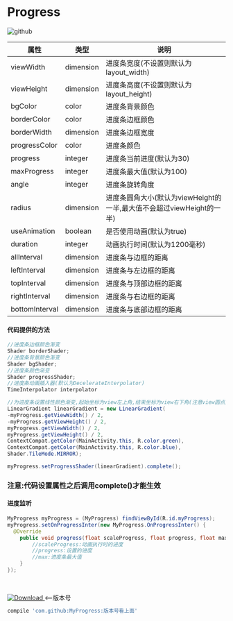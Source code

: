 # Progress
![github](https://github.com/zhongruiAndroid/Progress/blob/master/app/src/main/res/drawable/demo.gif "github")  


| 属性           | 类型      | 说明                                                                  |
|----------------|-----------|-----------------------------------------------------------------------|
| viewWidth      | dimension | 进度条宽度(不设置则默认为layout_width)                                |
| viewHeight     | dimension | 进度条高度(不设置则默认为layout_height)                               |
| bgColor        | color     | 进度条背景颜色                                                        |
| borderColor    | color     | 进度条边框颜色                                                        |
| borderWidth    | dimension | 进度条边框宽度                                                        |
| progressColor  | color     | 进度条颜色                                                            |
| progress       | integer   | 进度条当前进度(默认为30)                                              |
| maxProgress    | integer   | 进度条最大值(默认为100)                                               |
| angle          | integer   | 进度条旋转角度                                                        |
| radius         | dimension | 进度条圆角大小(默认为viewHeight的一半,最大值不会超过viewHeight的一半) |
| useAnimation   | boolean   | 是否使用动画(默认为true)                                              |
| duration       | integer   | 动画执行时间(默认为1200毫秒)                                          |
| allInterval    | dimension | 进度条与边框的距离                                                    |
| leftInterval   | dimension | 进度条与左边框的距离                                                  |
| topInterval    | dimension | 进度条与顶部边框的距离                                                |
| rightInterval  | dimension | 进度条与右边框的距离                                                  |
| bottomInterval | dimension | 进度条与底部边框的距离                                                |


#### 代码提供的方法
```java
//进度条边框颜色渐变
Shader borderShader;
//进度条背景颜色渐变
Shader bgShader;
//进度条颜色渐变
Shader progressShader;
//进度条动画插入器(默认为DecelerateInterpolator)
TimeInterpolator interpolator

//为进度条设置线性颜色渐变,起始坐标为view左上角,结束坐标为view右下角(注意view圆点坐标在view中心)
LinearGradient linearGradient = new LinearGradient(
-myProgress.getViewWidth() / 2,
-myProgress.getViewHeight() / 2, 
myProgress.getViewWidth() / 2, 
myProgress.getViewHeight() / 2,
ContextCompat.getColor(MainActivity.this, R.color.green),
ContextCompat.getColor(MainActivity.this, R.color.blue),
Shader.TileMode.MIRROR);

myProgress.setProgressShader(linearGradient).complete();
```
### 注意:代码设置属性之后调用complete()才能生效
#### 进度监听
```java
MyProgress myProgress = (MyProgress) findViewById(R.id.myProgress);
myProgress.setOnProgressInter(new MyProgress.OnProgressInter() {
  @Override
    public void progress(float scaleProgress, float progress, float max) {
        //scaleProgress:动画执行时的进度
        //progress:设置的进度
        //max:进度条最大值
    }
});
```  

<br/> 

[ ![Download](https://api.bintray.com/packages/zhongrui/mylibrary/MyProgress/images/download.svg) ](https://bintray.com/zhongrui/mylibrary/MyProgress/_latestVersion)<--版本号
<br/> 
```gradle
compile 'com.github:MyProgress:版本号看上面'
```
